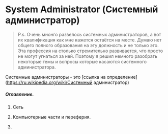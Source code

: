 # System Administrator (Системный администратор)

> P.s. Очень мнонго развелось системных администраторов, а вот их квалификация как мне кажется остаётся на месте. Думаю нет общего полного образования на эту должность и не только это. Эта профессия на столько стремительно развивается, что просто не могут угнаться за ней.
Поэтому я решил немного разобрать некоторые темы и вопросы которые касаются системного администратора.

Системные администраторы - это [ссылка на определение](https://ru.wikipedia.org/wiki/Системный администратор)
##### Оглавление.
1. Сеть

2. Компьютерные части и переферия.

3.  

